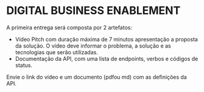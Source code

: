 # DIGITAL BUSINESS ENABLEMENT

A primeira entrega será composta por 2 artefatos:
 - Vídeo Pitch com duração máxima de 7 minutos apresentação a proposta da solução. O vídeo deve informar o problema, a solução e as tecnologias que serão utilizadas.
 - Documentação da API, com uma lista de endpoints, verbos e códigos de status.

Envie o link do vídeo e um documento (pdfou md) com as definições da API.